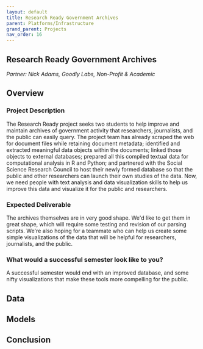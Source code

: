 ```yaml
---
layout: default
title: Research Ready Government Archives
parent: Platforms/Infrastructure
grand_parent: Projects
nav_order: 16
---
```



## Research Ready Government Archives
*Partner: Nick Adams, Goodly Labs, Non-Profit & Academic*

## Overview
### Project Description
The Research Ready project seeks two students to help improve and maintain archives of government activity that researchers, journalists, and the public can easily query. The project team has already scraped the web for document files while retaining document metadata; identified and extracted meaningful data objects within the documents; linked those objects to external databases; prepared all this compiled textual data for computational analysis in R and Python; and partnered with the Social Science Research Council to host their newly formed database so that the public and other researchers can launch their own studies of the data. Now, we need people with text analysis and data visualization skills to help us improve this data and visualize it for the public and researchers.
### Expected Deliverable
The archives themselves are in very good shape. We'd like to get them in great shape, which will require some testing and revision of our parsing scripts. We're also hoping for a teammate who can help us create some simple visualizations of the data that will be helpful for researchers, journalists, and the public. 
### What would a successful semester look like to you?
A successful semester would end with an improved database, and some nifty visualizations that make these tools more compelling for the public.

## Data

## Models

## Conclusion


```python

```
